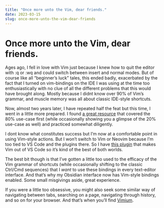 ```yaml
---
title: "Once more unto the Vim, dear friends."
date: 2023-03-15
slug: once-more-unto-the-vim-dear-friends
---
```

Once more unto the Vim, dear friends.
=====================================

Ages ago, I fell in love with Vim just because I knew how to quit the editor with :q or :wq and could switch between insert and normal modes. But of course like all “beginner’s luck” tales, this ended badly, exacerbated by the fact that I turned on vim-bindings on the IDE I was using at the time too enthusiastically with no clue of all the different problems that this would have brought along. Mostly because I didnt know over 90% of Vim’s grammar, and muscle memory was all about classic IDE-style shortcuts.

Now, almost two years later, I have repeated half the feat but this time, I went in a little more prepared. I found [a great resource](https://href.li/?https://www.barbarianmeetscoding.com/boost-your-coding-fu-with-vscode-and-vim/dedication) that covered the 80% use-case first (while occasionally showing you a glimpse of the 20% use-case as well) and practiced somewhat diligently.

I dont know what constitutes success but I’m now at a comfortable point in using Vim-style actions. But I won’t switch to Vim or Neovim because I’m too tied to VS Code and the plugins there. So I have [this plugin](https://href.li/?https://marketplace.visualstudio.com/items?itemName=vscodevim.vim) that makes Vim out of VS Code so it’s kind of the best of both worlds.

The best bit though is that I’ve gotten a little too used to the efficacy of the Vim grammar of shortcuts (while occasionally shifting to the classic Ctrl/Cmd sequences) that I _want_ to use these bindings in every text-editor interface. And that’s why my Obsidian interface now has Vim-style bindings enabled. Some small misgivings aside, great experience.

If you were a little too obsessive, you might also seek some similar way of navigating between tabs, searching on a page, navigating through history, and so on for your browser. And that’s when you’ll find [Vimium](https://t.umblr.com/redirect?z=https%3A%2F%2Fchrome.google.com%2Fwebstore%2Fdetail%2Fvimium%2Fdbepggeogbaibhgnhhndojpepiihcmeb%3Fhl%3Den&t=ZjRmYTQzZmEwYWQ0NzM5Nzc0MmNiNWE5YmRkMmYzOTY4OGQ4YzUyOSw2OGYxMmM0YjBiMmRjOWVlZWIxOWE3YzA0MmFhODYxNTk2NTk1MjQy&ts=1678895749).